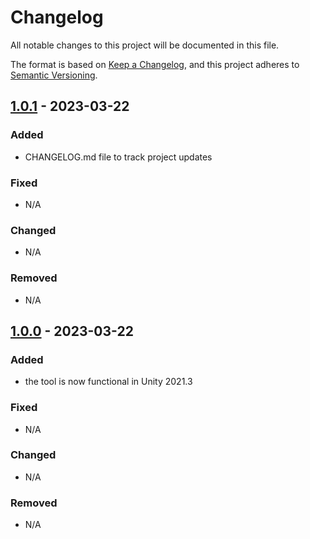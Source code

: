 ﻿# Changelog

All notable changes to this project will be documented in this file.

The format is based on [Keep a Changelog](https://keepachangelog.com/en/1.0.0/),
and this project adheres to [Semantic Versioning](https://semver.org/spec/v2.0.0.html).

## [1.0.1] - 2023-03-22

### Added

- CHANGELOG.md file to track project updates

### Fixed

- N/A

### Changed

- N/A

### Removed

- N/A


## [1.0.0] - 2023-03-22

### Added

- the tool is now functional in Unity 2021.3

### Fixed

- N/A

### Changed

- N/A

### Removed

- N/A


[1.0.1]: https://github.com/razluta/UnityLightsAuditTool/releases/tag/v1.0.1
[1.0.0]: https://github.com/razluta/UnityLightsAuditTool/releases/tag/v1.0.0